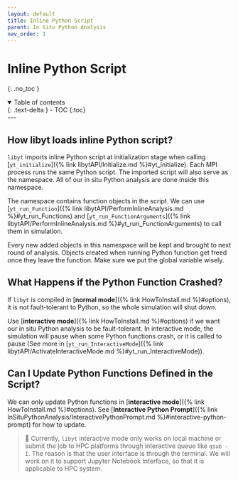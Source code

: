 ```yaml
---
layout: default
title: Inline Python Script
parent: In Situ Python Analysis
nav_order: 1
---
```

# Inline Python Script
{: .no_toc }
<details open markdown="block">
  <summary>
    Table of contents
  </summary>
  {: .text-delta }
- TOC
{:toc}
</details>
---

## How libyt loads inline Python script?
`libyt` imports inline Python script at initialization stage when calling [`yt_initialize`]({% link libytAPI/Initialize.md %}#yt_initialize). 
Each MPI process runs the same Python script. The imported script will also serve as the namespace. 
All of our in situ Python analysis are done inside this namespace. 

The namespace contains function objects in the script. We can use [`yt_run_Function`]({% link libytAPI/PerformInlineAnalysis.md %}#yt_run_Functions) 
and [`yt_run_FunctionArguments`]({% link libytAPI/PerformInlineAnalysis.md %}#yt_run_FunctionArguments) to call them in simulation.

Every new added objects in this namespace will be kept and brought to next round of analysis. 
Objects created when running Python function get freed once they leave the function.
Make sure we put the global variable wisely.

## What Happens if the Python Function Crashed?
If `libyt` is compiled in [**normal mode**]({% link HowToInstall.md %}#options), it is not fault-tolerant to Python, 
so the whole simulation will shut down.

Use [**interactive mode**]({% link HowToInstall.md %}#options) if we want our in situ Python analysis to be fault-tolerant. 
In interactive mode, the simulation will pause when some Python functions crash, or it is called to pause 
(See more in [`yt_run_InteractiveMode`]({% link libytAPI/ActivateInteractiveMode.md %}#yt_run_InteractiveMode)).

## Can I Update Python Functions Defined in the Script?
We can only update Python functions in [**interactive mode**]({% link HowToInstall.md %}#options).
See [**Interactive Python Prompt**]({% link InSituPythonAnalysis/InteractivePythonPrompt.md %}#interactive-python-prompt) for how to update.

> :lizard: Currently, `libyt` interactive mode only works on local machine or submit the job to HPC platforms through interactive queue like `qsub -I`.
> The reason is that the user interface is through the terminal. We will work on it to support Jupyter Notebook Interface, so that it is applicable to HPC system.

